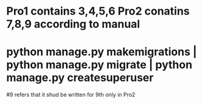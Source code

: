 # Pro1 contains 3,4,5,6  Pro2 conatins 7,8,9 according to manual 
# python manage.py makemigrations | python manage.py migrate | python manage.py createsuperuser
#9 refers that it shud be written for 9th only in Pro2
